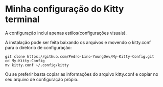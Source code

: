 # Minha configuração do Kitty terminal


A configuração inclui apenas estilos(configurações visuais).

A instalação pode ser feita baixando os arquivos e movendo o kitty.conf para o diretorio de configuração:
    
    git clone https://github.com/Pedro-Lino-YoungDev/My-Kitty-Config.git
    cd My-Kitty-Config
    mv kitty.conf ~/.config/kitty

Ou se preferir basta copiar as informações do arquivo kitty.conf e copiar no seu arquivo de configuração própio.
